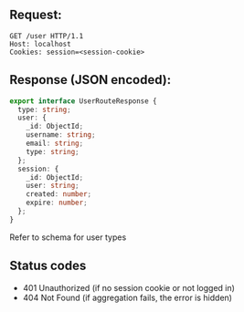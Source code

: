 ## Request:
```http
GET /user HTTP/1.1
Host: localhost
Cookies: session=<session-cookie>
```

## Response (JSON encoded):
```ts
export interface UserRouteResponse {
  type: string;
  user: {
    _id: ObjectId;
    username: string;
    email: string;
    type: string;
  };
  session: {
    _id: ObjectId;
    user: string;
    created: number;
    expire: number;
  };
}
```


Refer to schema for user types
## Status codes
- 401 Unauthorized (if no session cookie or not logged in)
- 404 Not Found (if aggregation fails, the error is hidden)
